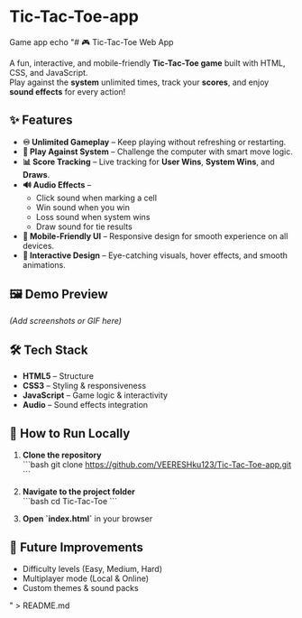 # Tic-Tac-Toe-app

Game app
echo "# 🎮 Tic-Tac-Toe Web App

A fun, interactive, and mobile-friendly **Tic-Tac-Toe game** built with HTML, CSS, and JavaScript.  
Play against the **system** unlimited times, track your **scores**, and enjoy **sound effects** for every action!

## ✨ Features

- **♾ Unlimited Gameplay** – Keep playing without refreshing or restarting.
- **🤖 Play Against System** – Challenge the computer with smart move logic.
- **📊 Score Tracking** – Live tracking for **User Wins**, **System Wins**, and **Draws**.
- **🔊 Audio Effects** –
  - Click sound when marking a cell
  - Win sound when you win
  - Loss sound when system wins
  - Draw sound for tie results
- **📱 Mobile-Friendly UI** – Responsive design for smooth experience on all devices.
- **🎨 Interactive Design** – Eye-catching visuals, hover effects, and smooth animations.

## 🖼 Demo Preview

_(Add screenshots or GIF here)_

## 🛠 Tech Stack

- **HTML5** – Structure
- **CSS3** – Styling & responsiveness
- **JavaScript** – Game logic & interactivity
- **Audio** – Sound effects integration

## 🚀 How to Run Locally

1. **Clone the repository**  
   \`\`\`bash
   git clone https://github.com/VEERESHku123/Tic-Tac-Toe-app.git
   \`\`\`

2. **Navigate to the project folder**  
   \`\`\`bash
   cd Tic-Tac-Toe
   \`\`\`

3. **Open \`index.html\`** in your browser

## 📌 Future Improvements

- Difficulty levels (Easy, Medium, Hard)
- Multiplayer mode (Local & Online)
- Custom themes & sound packs

" > README.md
